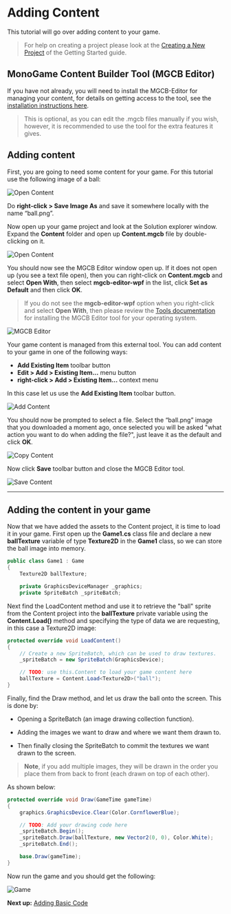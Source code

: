 # Adding Content

This tutorial will go over adding content to your game.

> For help on creating a project please look at the [Creating a New Project](0_getting_started.md) of the Getting Started guide.

## MonoGame Content Builder Tool (MGCB Editor)

If you have not already, you will need to install the MGCB-Editor for managing your content, for details on getting access to the tool, see the [installation instructions here](~/articles/tools/mgcb_editor.md).

> This is optional, as you can edit the .mgcb files manually if you wish, however, it is recommended to use the tool for the extra features it gives.

## Adding content

First, you are going to need some content for your game. For this tutorial use the following image of a ball:

![Open Content](~/images/getting_started/ball.png)

Do **right-click > Save Image As** and save it somewhere locally with the name “ball.png”.

Now open up your game project and look at the Solution explorer window. Expand the **Content** folder and open up **Content.mgcb** file by double-clicking on it.

![Open Content](~/images/getting_started/3_open_content.png)

You should now see the MGCB Editor window open up. If it does not open up (you see a text file open), then you can right-click on **Content.mgcb** and select **Open With**, then select **mgcb-editor-wpf** in the list, click **Set as Default** and then click **OK**.

> If you do not see the **mgcb-editor-wpf** option when you right-click and select **Open With**, then please review the [Tools documentation](~/articles/tools/tools.md) for installing the MGCB Editor tool for your operating system.

![MGCB Editor](~/images/getting_started/3_mgcb_editor_tool.png)

Your game content is managed from this external tool. You can add content to your game in one of the following ways:

- **Add Existing Item** toolbar button
- **Edit > Add > Existing Item...** menu button
- **right-click > Add > Existing Item...** context menu

In this case let us use the **Add Existing Item** toolbar button.

![Add Content](~/images/getting_started/3_add_content.png)

You should now be prompted to select a file. Select the “ball.png” image that you downloaded a moment ago, once selected you will be asked "what action you want to do when adding the file?", just leave it as the default and click **OK**.

![Copy Content](~/images/getting_started/3_copy_content.png)

Now click **Save** toolbar button and close the MGCB Editor tool.

![Save Content](~/images/getting_started/3_save_content.png)

---

## Adding the content in your game

Now that we have added the assets to the Content project, it is time to load it in your game. First open up the **Game1.cs** class file and declare a new **ballTexture** variable of type **Texture2D** in the **Game1** class, so we can store the ball image into memory.

```csharp
public class Game1 : Game
{
    Texture2D ballTexture;

    private GraphicsDeviceManager _graphics;
    private SpriteBatch _spriteBatch;
```

Next find the LoadContent method and use it to retrieve the "ball" sprite from the Content project into the **ballTexture** private variable using the **Content.Load()** method and specifying the type of data we are requesting, in this case a Texture2D image:

```csharp
protected override void LoadContent()
{
    // Create a new SpriteBatch, which can be used to draw textures.
    _spriteBatch = new SpriteBatch(GraphicsDevice);

    // TODO: use this.Content to load your game content here
    ballTexture = Content.Load<Texture2D>("ball");
}
```

Finally, find the Draw method, and let us draw the ball onto the screen. This is done by:

- Opening a SpriteBatch (an image drawing collection function).

- Adding the images we want to draw and where we want them drawn to.

- Then finally closing the SpriteBatch to commit the textures we want drawn to the screen.

> **Note**, if you add multiple images, they will be drawn in the order you place them from back to front (each drawn on top of each other).

As shown below:

```csharp
protected override void Draw(GameTime gameTime)
{
    graphics.GraphicsDevice.Clear(Color.CornflowerBlue);

    // TODO: Add your drawing code here
    _spriteBatch.Begin();
    _spriteBatch.Draw(ballTexture, new Vector2(0, 0), Color.White);
    _spriteBatch.End();

    base.Draw(gameTime);
}
```

Now run the game and you should get the following:

![Game](~/images/getting_started/3_game.png)

**Next up:** [Adding Basic Code](5_adding_basic_code.md)
